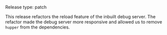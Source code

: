 Release type: patch

This release refactors the reload feature of the inbuilt debug server. The refactor
made the debug server more responsive and allowed us to remove `hupper` from the
dependencies.
